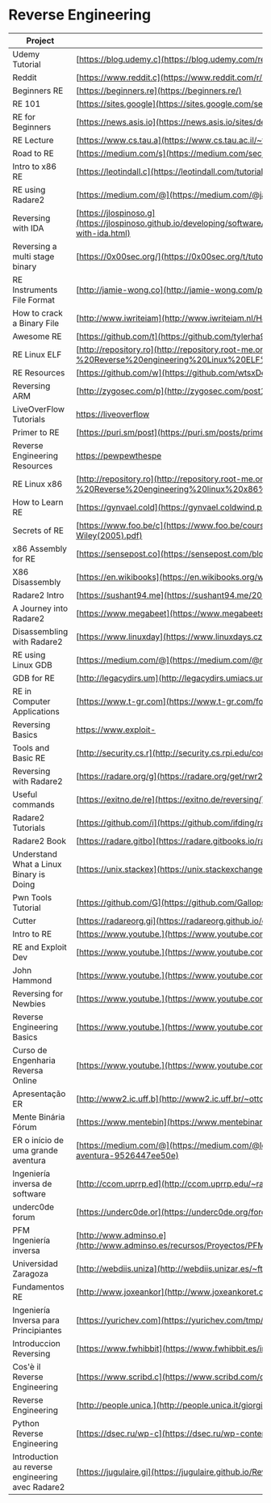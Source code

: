 # Reverse Engineering

| Project                                          | URL                                                                                                                                                                   | Language |
|--------------------------------------------------|------------------------------------------------------------------------------------------------------------------------------------------------------------------------------|----------|
| Udemy Tutorial                                   | [https://blog.udemy.c](https://blog.udemy.com/reverse-engineering-tutorial/)                                                                                                 | EN       |
| Reddit                                           | [https://www.reddit.c](https://www.reddit.com/r/ReverseEngineering/)                                                                                                         | EN       |
| Beginners RE                                     | [https://beginners.re](https://beginners.re/)                                                                                                                                | EN       |
| RE 101                                           | [https://sites.google](https://sites.google.com/secured.org/malwareunicorn/reverse-engineering/re101)                                                                                                                                | EN       |
| RE for Beginners                                 | [https://news.asis.io](https://news.asis.io/sites/default/files/RE_for_beginners-en.pdf)                                                                                     | EN       |
| RE Lecture                                       | [https://www.cs.tau.a](https://www.cs.tau.ac.il/~tromer/courses/infosec11/lecture9.pdf)                                                                                      | EN       |
| Road to RE                                       | [https://medium.com/s](https://medium.com/secjuice/the-road-to-reverse-engineering-malware-7c0bc1bda9d2)                                                                     | EN       |
| Intro to x86 RE                                  | [https://leotindall.c](https://leotindall.com/tutorial/an-intro-to-x86_64-reverse-engineering/)                                                                              | EN       |
| RE using Radare2                                 | [https://medium.com/@](https://medium.com/@jacob16682/reverse-engineering-using-radare2-588775ea38d5)                                                                        | EN       |
| Reversing with IDA                               | [https://jlospinoso.g](https://jlospinoso.github.io/developing/software/software%20engineering/reverse%20engineering/assembly/2015/03/06/reversing-with-ida.html)            | EN       |
| Reversing a multi stage binary                   | [https://0x00sec.org/](https://0x00sec.org/t/tutorial-reversing-a-multi-stage-binary-step-by-step/2692)                                                                      | EN       |
| RE Instruments File Format                       | [http://jamie-wong.co](http://jamie-wong.com/post/reverse-engineering-instruments-file-format/)                                                                              | EN       |
| How to crack a Binary File                       | [http://www.iwriteiam](http://www.iwriteiam.nl/Ha_HTCABFF.html)                                                                                                              | EN       |
| Awesome RE                                       | [https://github.com/t](https://github.com/tylerha97/awesome-reversing)                                                                                                       | EN       |
| RE Linux ELF                                     | [http://repository.ro](http://repository.root-me.org/Reverse%20Engineering/x86/Unix/EN%20-%20Reverse%20engineering%20Linux%20ELF%20binaries%20on%20the%20x86%20platform.pdf) | EN       |
| RE Resources                                     | [https://github.com/w](https://github.com/wtsxDev/reverse-engineering)                                                                                                       | EN       |
| Reversing ARM                                    | [http://zygosec.com/p](http://zygosec.com/post1.html)                                                                                                                        | EN       |
| LiveOverFlow Tutorials                           | [https://liveoverflow](https://liveoverflow.com/binary_hacking/reverse_engineering.html)                                                                                     | EN       |
| Primer to RE                                     | [https://puri.sm/post](https://puri.sm/posts/primer-to-reverse-engineering/)                                                                                                 | EN       |
| Reverse Engineering Resources                    | [https://pewpewthespe](https://pewpewthespells.com/re.html)                                                                                                                  | EN       |
| RE Linux x86                                     | [http://repository.ro](http://repository.root-me.org/Reverse%20Engineering/x86/Unix/EN%20-%20Reverse%20engineering%20linux%20x86%20binaries.pdf)                             | EN       |
| How to Learn RE                                  | [https://gynvael.cold](https://gynvael.coldwind.pl/?id=664)                                                                                                                  | EN       |
| Secrets of RE                                    | [https://www.foo.be/c](https://www.foo.be/cours/dess-20122013/b/Eldad_Eilam-Reversing__Secrets_of_Reverse_Engineering-Wiley(2005).pdf)                                       | EN       |
| x86 Assembly for RE                              | [https://sensepost.co](https://sensepost.com/blogstatic/2014/01/SensePost_crash_course_in_x86_assembly-.pdf)                                                                 | EN       |
| X86 Disassembly                                  | [https://en.wikibooks](https://en.wikibooks.org/wiki/X86_Disassembly)                                                                                                        | EN       |
| Radare2 Intro                                    | [https://sushant94.me](https://sushant94.me/2015/05/31/Introduction_to_radare2/)                                                                                             | EN       |
| A Journey into Radare2                           | [https://www.megabeet](https://www.megabeets.net/a-journey-into-radare-2-part-1/)                                                                                            | EN       |
| Disassembling with Radare2                       | [https://www.linuxday](https://www.linuxdays.cz/2017/video/Tomas_Antecky-Disassembling_with_radare2.pdf)                                                                     | EN       |
| RE using Linux GDB                               | [https://medium.com/@](https://medium.com/@rickharris_dev/reverse-engineering-using-linux-gdb-a99611ab2d32)                                                                  | EN       |
| GDB for RE                                       | [http://legacydirs.um](http://legacydirs.umiacs.umd.edu/~tdumitra/courses/ENEE757/Fall15/misc/gdb_tutorial.html)                                                             | EN       |
| RE in Computer Applications                      | [https://www.t-gr.com](https://www.t-gr.com/fotis/books/re.pdf)                                                                                                              | EN       |
| Reversing Basics                                 | [https://www.exploit-](https://www.exploit-db.com/docs/english/16981-reversing-basics---a-practical-approach-[tutorial].pdf)                                                 | EN       |
| Tools and Basic RE                               | [http://security.cs.r](http://security.cs.rpi.edu/courses/binexp-spring2015/lectures/2/02_lecture.pdf)                                                                       | EN       |
| Reversing with Radare2                           | [https://radare.org/g](https://radare.org/get/rwr2-overdrive-2016.pdf)                                                                                                       | EN       |
| Useful commands                                  | [https://exitno.de/re](https://exitno.de/reversing/)                                                                                                                         | EN       |
| Radare2 Tutorials                                | [https://github.com/i](https://github.com/ifding/radare2-tutorial)                                                                                                           | EN       |
| Radare2 Book                                     | [https://radare.gitbo](https://radare.gitbooks.io/radare2book/content/first_steps/history.html)                                                                              | EN       |
| Understand What a Linux Binary is Doing          | [https://unix.stackex](https://unix.stackexchange.com/questions/418354/understanding-what-a-linux-binary-is-doing)                                                           | EN       |
| Pwn Tools Tutorial                               | [https://github.com/G](https://github.com/Gallopsled/pwntools-tutorial)                                                                                                      | EN       |
| Cutter                                           | [https://radareorg.gi](https://radareorg.github.io/cutter/)                                                                                                                  | EN       |
| Intro to RE                                      | [https://www.youtube.](https://www.youtube.com/watch?v=byK0tXH5axQ&list=PL416CEDF4A931DB0D)                                                                                  | EN       |
| RE and Exploit Dev                               | [https://www.youtube.](https://www.youtube.com/watch?v=8V4mFJIdjhQ&list=PLtNErhYMkHnHbpmZBw_IC207wh5oLtw_F)                                                                  | EN       |
| John Hammond                                     | [https://www.youtube.](https://www.youtube.com/watch?v=xnGNStPg4GI&list=PL1H1sBF1VAKXYkYf20zni60THPxkbSC8i)                                                                  | EN       |
| Reversing for Newbies                            | [https://www.youtube.](https://www.youtube.com/watch?v=wqzZB31zDSs&list=PLcFUp5WYCxVYeR7AgsmjzGW6PjamaY6JO)                                                                  | EN       |
| Reverse Engineering Basics                       | [https://www.youtube.](https://www.youtube.com/watch?v=a2EkORFcSZo)                                                                                                          | EN       |
| Curso de Engenharia Reversa Online               | [https://www.youtube.](https://www.youtube.com/watch?v=IkUfXfnnKH4&list=PLIfZMtpPYFP6zLKlnyAeWY1I85VpyshAA)                                                                  | PT       |
| Apresentação ER                                  | [http://www2.ic.uff.b](http://www2.ic.uff.br/~otton/graduacao/informaticaI/apresentacoes/eng_reversa.pdf)                                                                    | PT       |
| Mente Binária Fórum                              | [https://www.mentebin](https://www.mentebinaria.com.br/forums/forum/6-engenharia-reversa/)                                                                                   | PT       |
| ER o início de uma grande aventura               | [https://medium.com/@](https://medium.com/@leonardomarciano/engenharia-reversa-1-in%C3%ADcio-de-uma-grande-aventura-9526447ee50e)                                            | PT       |
| Ingeniería inversa de software                   | [http://ccom.uprrp.ed](http://ccom.uprrp.edu/~rarce/ccom4995/gitbook/_book/index.html)                                                                                       | ES       |
| underc0de forum                                  | [https://underc0de.or](https://underc0de.org/foro/ingenieria-inversa/)                                                                                                       | ES       |
| PFM Ingeniería inversa                           | [http://www.adminso.e](http://www.adminso.es/recursos/Proyectos/PFM/2014_15/PFM_ingenieria_inversa/PFM_ingenieria_inversa.pdf)                                               | ES       |
| Universidad Zaragoza                             | [http://webdiis.uniza](http://webdiis.unizar.es/~ftricas/Asignaturas/seguridadD/Transparencias/RicardoRodriguez.pdf)                                                         | ES       |
| Fundamentos RE                                   | [http://www.joxeankor](http://www.joxeankoret.com/download/fundamentos_re.pdf)                                                                                               | ES       |
| Ingeniería Inversa para Principiantes            | [https://yurichev.com](https://yurichev.com/tmp/RE4B-ES.pdf)                                                                                                                 | ES       |
| Introduccion Reversing                           | [https://www.fwhibbit](https://www.fwhibbit.es/introduccion-reversing-0x00-introduccion)                                                                                     | ES       |
| Cos'è il Reverse Engineering                     | [https://www.scribd.c](https://www.scribd.com/document/334772815/TUTORIAL-1-Cos-e-il-Reverse-Engineering)                                                                    | IT |
| Reverse Engineering                              | [http://people.unica.](http://people.unica.it/giorgiogiacinto/files/2016/05/14.ReverseEngineering.pdf)                                                                       | IT |
| Python Reverse Engineering                       | [https://dsec.ru/wp-c](https://dsec.ru/wp-content/uploads/pdf-dsec-old/7d5/7d5e8a49b25b285b37800480a41583f8.pdf)                                                             | FR       |
| Introduction au reverse engineering avec Radare2 | [https://jugulaire.gi](https://jugulaire.github.io/Reverse_engineering_1/)                                                                                                   | FR       |
